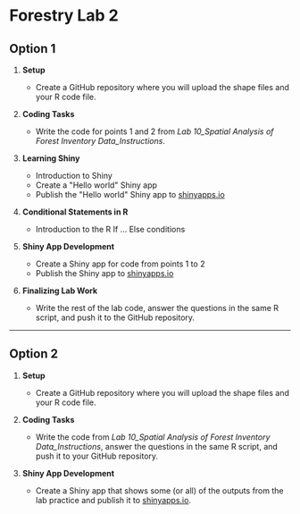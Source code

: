 # Forestry Lab 2

## Option 1

1. **Setup**  
   - Create a GitHub repository where you will upload the shape files and your R code file.

2. **Coding Tasks**  
   - Write the code for points 1 and 2 from *Lab 10_Spatial Analysis of Forest Inventory Data_Instructions*.

3. **Learning Shiny**  
   - Introduction to Shiny
   - Create a "Hello world" Shiny app
   - Publish the "Hello world" Shiny app to [shinyapps.io](https://www.shinyapps.io)

4. **Conditional Statements in R**  
   - Introduction to the R If ... Else conditions

5. **Shiny App Development**  
   - Create a Shiny app for code from points 1 to 2
   - Publish the Shiny app to [shinyapps.io](https://www.shinyapps.io)

6. **Finalizing Lab Work**  
   - Write the rest of the lab code, answer the questions in the same R script, and push it to the GitHub repository.

---

## Option 2

1. **Setup**  
   - Create a GitHub repository where you will upload the shape files and your R code file.

2. **Coding Tasks**  
   - Write the code from *Lab 10_Spatial Analysis of Forest Inventory Data_Instructions*, answer the questions in the same R script, and push it to your GitHub repository.

3. **Shiny App Development**  
   - Create a Shiny app that shows some (or all) of the outputs from the lab practice and publish it to [shinyapps.io](https://www.shinyapps.io).